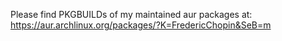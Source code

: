 Please find PKGBUILDs of my maintained aur packages at: https://aur.archlinux.org/packages/?K=FredericChopin&SeB=m
